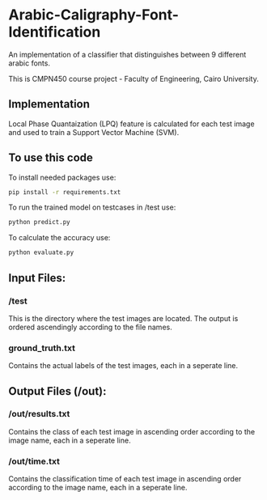 # Arabic-Caligraphy-Font-Identification

An implementation of a classifier that distinguishes between 9 different arabic fonts.

This is CMPN450 course project - Faculty of Engineering, Cairo University.

## Implementation
Local Phase Quantaization (LPQ) feature is calculated for each test image and used to train a Support Vector Machine (SVM).
## To use this code

To install needed packages use:
```sh
pip install -r requirements.txt
```
To run the trained model on testcases in /test use:
```sh
python predict.py
```

To calculate the accuracy use:
```sh
python evaluate.py
```

## Input Files:
### /test
This is the directory where the test images are located. The output is ordered ascendingly according to the file names.

### ground_truth.txt
Contains the actual labels of the test images, each in a seperate line.


## Output Files (/out):

### /out/results.txt
Contains the class of each test image in ascending order according to the image name, each in a seperate line.

### /out/time.txt
Contains the classification time of each test image in ascending order according to the image name, each in a seperate line.
